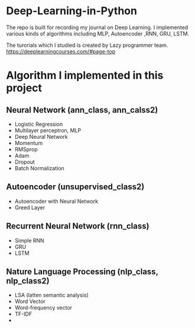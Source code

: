 # Deep-Learning-in-Python
The repo is built for recording my journal on Deep Learning. 
I implemented various kinds of algorithms including MLP, Autoencoder ,RNN, GRU, LSTM. 

The turorials which I studied is created by Lazy programmer team.
https://deeplearningcourses.com/#page-top

# Algorithm I implemented in this project 
## Neural Network (ann_class, ann_calss2)  
* Logistic Regression  
* Multilayer perceptron, MLP  
* Deep Neural Network  
* Momentum  
* RMSprop  
* Adam  
* Dropout  
* Batch Normalization
## Autoencoder (unsupervised_class2)
* Autoencoder with Neural Network  
* Greed Layer  
## Recurrent Neural Network (rnn_class)
* Simple RNN  
* GRU  
* LSTM  
## Nature Language Processing (nlp_class, nlp_class2)  
* LSA (latten semantic analysis)
*  Word Vector
  * Word-frequency vector 
* TF-IDF   
* 

